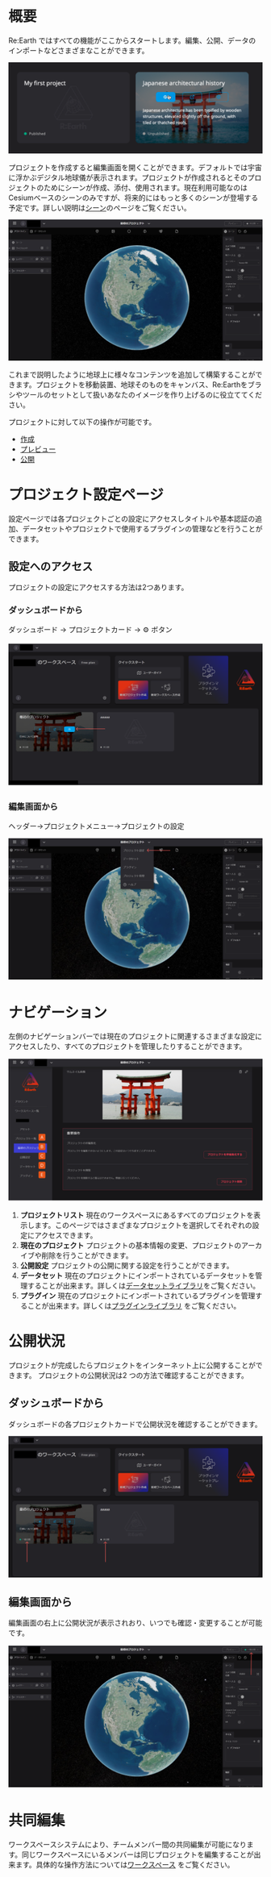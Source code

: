 # 概要

Re:Earth ではすべての機能がここからスタートします。編集、公開、データのインポートなどさまざまなことができます。

![Untitled](%E6%A6%82%E8%A6%81%2086fb7dc8669a443c8054812162817df2/Untitled.png)

プロジェクトを作成すると編集画面を開くことができます。デフォルトでは宇宙に浮かぶデジタル地球儀が表示されます。プロジェクトが作成されるとそのプロジェクトのためにシーンが作成、添付、使用されます。現在利用可能なのはCesiumベースのシーンのみですが、将来的にはもっと多くのシーンが登場する予定です。詳しい説明は[シーン](https://github.com/CS-eukarya/User-Manual-Japanese-/blob/%E3%82%B7%E3%83%BC%E3%83%B3/%E6%A6%82%E8%A6%81.md)のページをご覧ください。

![2023-05-21_13h58_10.png](%E6%A6%82%E8%A6%81%2086fb7dc8669a443c8054812162817df2/2023-05-21_13h58_10.png)

これまで説明したように地球上に様々なコンテンツを追加して構築することができます。プロジェクトを移動装置、地球そのものをキャンバス、Re:Earthをブラシやツールのセットとして扱いあなたのイメージを作り上げるのに役立ててください。

プロジェクトに対して以下の操作が可能です。

- [作成](https://github.com/CS-eukarya/User-Manual-Japanese-/blob/%E3%83%97%E3%83%AD%E3%82%B8%E3%82%A7%E3%82%AF%E3%83%88/%E6%96%B0%E8%A6%8F%E3%83%97%E3%83%AD%E3%82%B8%E3%82%A7%E3%82%AF%E3%83%88%E3%81%AE%E4%BD%9C%E6%88%90.md)
- [プレビュー](https://github.com/CS-eukarya/User-Manual-Japanese-/blob/ReEarth%E3%81%AE%E5%9F%BA%E6%9C%AC%E6%A7%8B%E6%88%90/%E3%83%97%E3%83%AC%E3%83%93%E3%83%A5%E3%83%BC.md)
- [公開](https://github.com/CS-eukarya/User-Manual-Japanese-/blob/ReEarth%E3%81%AE%E5%9F%BA%E6%9C%AC%E6%A7%8B%E6%88%90/%E3%83%97%E3%83%AD%E3%82%B8%E3%82%A7%E3%82%AF%E3%83%88%E3%81%AE%E5%85%AC%E9%96%8B.md)

# プロジェクト設定ページ

設定ページでは各プロジェクトごとの設定にアクセスしタイトルや基本認証の追加、データセットやプロジェクトで使用するプラグインの管理などを行うことができます。

## 設定へのアクセス

プロジェクトの設定にアクセスする方法は2つあります。

### ダッシュボードから

ダッシュボード → プロジェクトカード → ⚙️ ボタン

![Group 40.png](%E6%A6%82%E8%A6%81%2086fb7dc8669a443c8054812162817df2/Group_40.png)

### **編集画面から**

ヘッダー→プロジェクトメニュー→プロジェクトの設定

![Group 41.png](%E6%A6%82%E8%A6%81%2086fb7dc8669a443c8054812162817df2/Group_41.png)

# ナビゲーション

左側のナビゲーションバーでは現在のプロジェクトに関連するさまざまな設定にアクセスしたり、すべてのプロジェクトを管理したりすることができます。

![Group 42.png](%E6%A6%82%E8%A6%81%2086fb7dc8669a443c8054812162817df2/Group_42.png)

1. **プロジェクトリスト** 現在のワークスペースにあるすべてのプロジェクトを表示します。このページではさまざまなプロジェクトを選択してそれぞれの設定にアクセスできます。
2. **現在のプロジェクト** プロジェクトの基本情報の変更、プロジェクトのアーカイブや削除を行うことができます。
3. **公開設定** プロジェクトの公開に関する設定を行うことができます。
4. **データセット** 現在のプロジェクトにインポートされているデータセットを管理することが出来ます。詳しくは[データセットライブラリ](https://github.com/CS-eukarya/User-Manual-Japanese-/blob/%E3%83%97%E3%83%AD%E3%82%B8%E3%82%A7%E3%82%AF%E3%83%88/%E3%83%87%E3%83%BC%E3%82%BF%E3%82%BB%E3%83%83%E3%83%88%E3%83%A9%E3%82%A4%E3%83%96%E3%83%A9%E3%83%AA.md)をご覧ください。
5. **プラグイン** 現在のプロジェクトにインポートされているプラグインを管理することが出来ます。詳しくは[プラグインライブラリ](https://github.com/CS-eukarya/User-Manual-Japanese-/blob/%E3%83%97%E3%83%AD%E3%82%B8%E3%82%A7%E3%82%AF%E3%83%88/%E3%83%97%E3%83%A9%E3%82%B0%E3%82%A4%E3%83%B3%E3%83%A9%E3%82%A4%E3%83%96%E3%83%A9%E3%83%AA.md) をご覧ください。

# 公開状況

プロジェクトが完成したらプロジェクトをインターネット上に公開することができます。
プロジェクトの公開状況は2 つの方法で確認することができます。

## **ダッシュボードから**

ダッシュボードの各プロジェクトカードで公開状況を確認することができます。

![Group 43.png](%E6%A6%82%E8%A6%81%2086fb7dc8669a443c8054812162817df2/Group_43.png)

## 編集画面から

編集画面の右上に公開状況が表示されおり、いつでも確認・変更することが可能です。

![Group 44.png](%E6%A6%82%E8%A6%81%2086fb7dc8669a443c8054812162817df2/Group_44.png)

# 共同編集

ワークスペースシステムにより、チームメンバー間の共同編集が可能になります。同じワークスペースにいるメンバーは同じプロジェクトを編集することが出来ます。具体的な操作方法については[ワークスペース](https://github.com/CS-eukarya/User-Manual-Japanese-/blob/%E3%83%AF%E3%83%BC%E3%82%AF%E3%82%B9%E3%83%9A%E3%83%BC%E3%82%B9%E6%A8%A9%E9%99%90%E8%BF%BD%E5%8A%A0/%E6%A6%82%E8%A6%81.md) をご覧ください。

